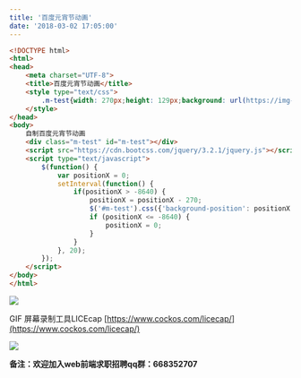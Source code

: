 ```yaml
---
title: '百度元宵节动画'
date: '2018-03-02 17:05:00'
---   
```

```html
<!DOCTYPE html>            
<html>            
<head>            
    <meta charset="UTF-8">            
    <title>百度元宵节动画</title>         
    <style type="text/css">
        .m-test{width: 270px;height: 129px;background: url(https://img-blog.csdn.net/20180302170619180);}
    </style>
</head>            
<body>    
    自制百度元宵节动画
    <div class="m-test" id="m-test"></div>
    <script src="https://cdn.bootcss.com/jquery/3.2.1/jquery.js"></script>
    <script type="text/javascript">    
        $(function() {
            var positionX = 0;
            setInterval(function() {
                if(positionX > -8640) {
                    positionX = positionX - 270;
                    $('#m-test').css({'background-position': positionX + 'px 0'});
                    if (positionX <= -8640) {
                        positionX = 0;
                    }
                }
            }, 20);
        });
    </script>  
</body>            
</html>
```
  

![](https://img-blog.csdn.net/20180302170146514)

GIF 屏幕录制工具LICEcap [https://www.cockos.com/licecap/](https://www.cockos.com/licecap/)

![](https://img-blog.csdn.net/20180302170619180)

****备注**：欢迎加入web前端求职招聘qq群：**668352707****
